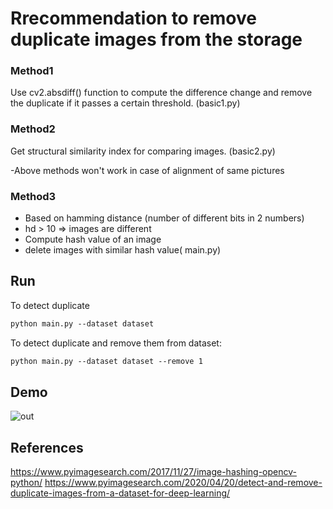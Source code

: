 # Rrecommendation to remove duplicate images from the storage

### Method1
Use cv2.absdiff() function to compute the difference change
and remove the duplicate if it passes a certain threshold. (basic1.py)

### Method2
Get structural similarity index for comparing images. (basic2.py)

-Above methods won't work in case of alignment of same pictures 

### Method3
- Based on hamming distance (number of different bits in 2 numbers)
- hd > 10 => images are different
- Compute hash value of an image 
- delete images with similar hash value( main.py)

## Run
To detect duplicate
```html
python main.py --dataset dataset
```

To detect duplicate and remove them from dataset:
```html
python main.py --dataset dataset --remove 1
```

## Demo

![out](https://user-images.githubusercontent.com/46133803/85317498-179a1480-b4dc-11ea-880d-e4d16ed43bc5.gif)

## References
https://www.pyimagesearch.com/2017/11/27/image-hashing-opencv-python/
https://www.pyimagesearch.com/2020/04/20/detect-and-remove-duplicate-images-from-a-dataset-for-deep-learning/
